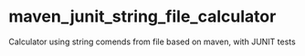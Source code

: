 # maven_junit_string_file_calculator
Calculator using string comends from file based on maven, with JUNIT tests 
